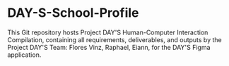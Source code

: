 # DAY-S-School-Profile
This Git repository hosts Project DAY'S Human-Computer Interaction Compilation, containing all requirements, deliverables, and outputs by the Project DAY'S Team: Flores Vinz, Raphael, Eiann, for the DAY'S Figma application.
